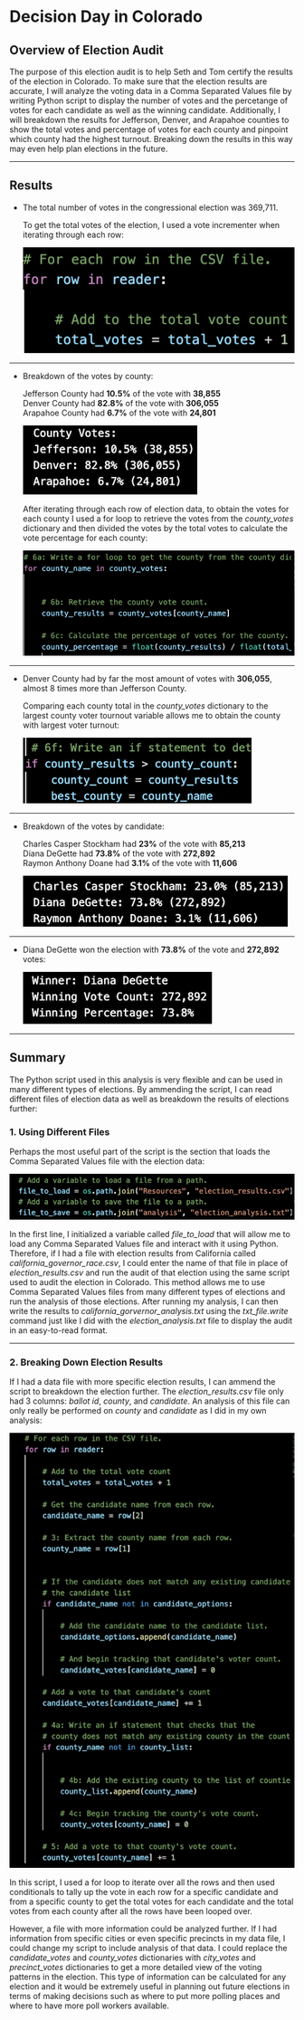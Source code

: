 # Decision Day in Colorado

## Overview of Election Audit
The purpose of this election audit is to help Seth and Tom certify the results of the election in Colorado. To make sure that the election results are accurate, I will analyze the voting data in a Comma Separated Values file by writing Python script to display the number of votes and the percetange of votes for each candidate as well as the winning candidate. Additionally, I will breakdown the results for Jefferson, Denver, and Arapahoe counties to show the total votes and percentage of votes for each county and pinpoint which county had the highest turnout. Breaking down the results in this way may even help plan elections in the future.

---
## Results
* The total number of votes in the congressional election was 369,711.

    To get the total votes of the election, I used a vote incrementer when iterating through each row:

    ![Total Votes](Resources/total_votes.png)
---
* Breakdown of the votes by county:  

    Jefferson County had **10.5%** of the vote with **38,855**  
    Denver County had **82.8%** of the vote with **306,055**   
    Arapahoe County had **6.7%** of the vote with **24,801**

    ![Results by County](Resources/county_results.png)

    After iterating through each row of election data, to obtain the votes for each county I used a for loop to retrieve the votes from the *county_votes* dictionary and then divided the votes by the total votes to calculate the vote percentage for each county:

    ![County Calculation](Resources/county_calculation.png)  
---
* Denver County had by far the most amount of votes with **306,055**, almost 8 times more than Jefferson County.

    Comparing each county total in the *county_votes* dictionary to the largest county voter tournout variable allows me to obtain the county with largest voter turnout:

    ![Highest County Turnout](Resources/highest_county_turnout.png)
---
* Breakdown of the votes by candidate:

    Charles Casper Stockham had **23%** of the vote with **85,213**    
    Diana DeGette had **73.8%** of the vote with **272,892**    
    Raymon Anthony Doane had **3.1%** of the vote with **11,606** 

    ![Results by Candidate](Resources/candidate_results.png)
---
* Diana DeGette won the election with **73.8%** of the vote and **272,892** votes:

    ![Winning Candidate](Resources/winning_candidate.png)

---
## Summary
The Python script used in this analysis is very flexible and can be used in many different types of elections. By ammending the script, I can read different files of election data as well as breakdown the results of elections further: 

### 1. Using Different Files
Perhaps the most useful part of the script is the section that loads the Comma Separated Values file with the election data:

![File to Load Script](Resources/file_to_load_script.png)

In the first line, I initialized a variable called *file_to_load* that will allow me to load any Comma Separated Values file and interact with it using Python. Therefore, if I had a file with election results from California called *california_governor_race.csv*, I could enter the name of that file in place of *election_results.csv* and run the audit of that election using the same script used to audit the election in Colorado. This method allows me to use Comma Separated Values files from many different types of elections and run the analysis of those elections. After running my analysis, I can then write the results to *california_gorvernor_analysis.txt* using the *txt_file.write* command just like I did with the *election_analysis.txt* file to display the audit in an easy-to-read format.

---
### 2. Breaking Down Election Results
If I had a data file with more specific election results, I can ammend the script to breakdown the election further. The *election_results.csv* file only had 3 columns: *ballot id*, *county*, and *candidate*. An analysis of this file can only really be performed on *county* and *candidate* as I did in my own analysis:

![Vote Caculation](Resources/vote_calculation.png)

In this script, I used a for loop to iterate over all the rows and then used conditionals to tally up the vote in each row for a specific candidate and from a specific county to get the total votes for each candidate and the total votes from each county after all the rows have been looped over. 

However, a file with more information could be analyzed further. If I had information from specific cities or even specific precincts in my data file, I could change my script to include analysis of that data. I could replace the *candidate_votes* and *county_votes* dictionaries with *city_votes* and *precinct_votes* dictionaries to get a more detailed view of the voting patterns in the election. This type of information can be calculated for any election and it would be extremely useful in planning out future elections in terms of making decisions such as where to put more polling places and where to have more poll workers available.   